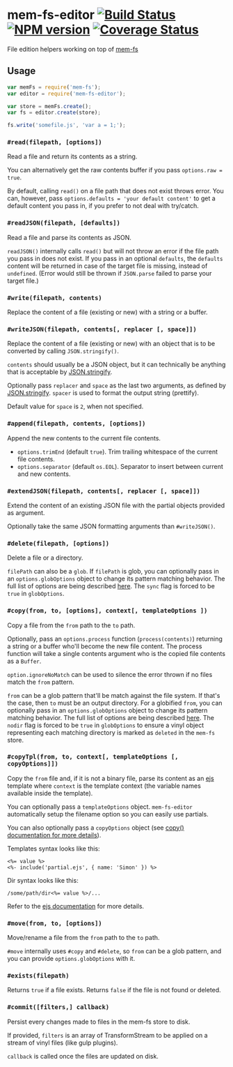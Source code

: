 # mem-fs-editor [![Build Status](https://api.travis-ci.org/SBoudrias/mem-fs-editor.svg?branch=master)](https://travis-ci.org/SBoudrias/mem-fs-editor) [![NPM version](https://badge.fury.io/js/mem-fs-editor.svg)](http://badge.fury.io/js/mem-fs-editor) [![Coverage Status](https://coveralls.io/repos/github/SBoudrias/mem-fs-editor/badge.svg)](https://coveralls.io/github/SBoudrias/mem-fs-editor)

File edition helpers working on top of [mem-fs](https://github.com/SBoudrias/mem-fs)

## Usage

```js
var memFs = require('mem-fs');
var editor = require('mem-fs-editor');

var store = memFs.create();
var fs = editor.create(store);

fs.write('somefile.js', 'var a = 1;');
```

### `#read(filepath, [options])`

Read a file and return its contents as a string.

You can alternatively get the raw contents buffer if you pass `options.raw = true`.

By default, calling `read()` on a file path that does not exist throws error. You can, however, pass `options.defaults = 'your default content'` to get a default content you pass in, if you prefer to not deal with try/catch.

### `#readJSON(filepath, [defaults])`

Read a file and parse its contents as JSON.

`readJSON()` internally calls `read()` but will not throw an error if the file path you pass in does not exist. If you pass in an optional `defaults`, the `defaults` content will be returned in case of the target file is missing, instead of `undefined`. (Error would still be thrown if `JSON.parse` failed to parse your target file.)

### `#write(filepath, contents)`

Replace the content of a file (existing or new) with a string or a buffer.

### `#writeJSON(filepath, contents[, replacer [, space]])`

Replace the content of a file (existing or new) with an object that is to be converted by calling `JSON.stringify()`.

`contents` should usually be a JSON object, but it can technically be anything that is acceptable by [JSON.stringify](https://developer.mozilla.org/en-US/docs/Web/JavaScript/Reference/Global_Objects/JSON/stringify).

Optionally pass `replacer` and `space` as the last two arguments, as defined by [JSON.stringify](https://developer.mozilla.org/en-US/docs/Web/JavaScript/Reference/Global_Objects/JSON/stringify). `spacer` is used to format the output string (prettify).

Default value for `space` is `2`, when not specified.

### `#append(filepath, contents, [options])`

Append the new contents to the current file contents.

- `options.trimEnd` (default `true`). Trim trailing whitespace of the current file contents.
- `options.separator` (default `os.EOL`). Separator to insert between current and new contents.

### `#extendJSON(filepath, contents[, replacer [, space]])`

Extend the content of an existing JSON file with the partial objects provided as argument.

Optionally take the same JSON formatting arguments than `#writeJSON()`.

### `#delete(filepath, [options])`

Delete a file or a directory.

`filePath` can also be a `glob`. If `filePath` is glob, you can optionally pass in an `options.globOptions` object to change its pattern matching behavior. The full list of options are being described [here](https://github.com/mrmlnc/fast-glob#options-1). The `sync` flag is forced to be `true` in `globOptions`.

### `#copy(from, to, [options], context[, templateOptions ])`

Copy a file from the `from` path to the `to` path.

Optionally, pass an `options.process` function (`process(contents)`) returning a string or a buffer who'll become the new file content. The process function will take a single contents argument who is the copied file contents as a `Buffer`.

`option.ignoreNoMatch` can be used to silence the error thrown if no files match the `from` pattern.

`from` can be a glob pattern that'll be match against the file system. If that's the case, then `to` must be an output directory. For a globified `from`, you can optionally pass in an `options.globOptions` object to change its pattern matching behavior. The full list of options are being described [here](https://github.com/mrmlnc/fast-glob#options-1). The `nodir` flag is forced to be `true` in `globOptions` to ensure a vinyl object representing each matching directory is marked as `deleted` in the `mem-fs` store.

### `#copyTpl(from, to, context[, templateOptions [, copyOptions]])`

Copy the `from` file and, if it is not a binary file, parse its content as an [ejs](http://ejs.co/) template where `context` is the template context (the variable names available inside the template).

You can optionally pass a `templateOptions` object. `mem-fs-editor` automatically setup the filename option so you can easily use partials.

You can also optionally pass a `copyOptions` object (see [copy() documentation for more details](https://github.com/SBoudrias/mem-fs-editor#copyfrom-to-options)).

Templates syntax looks like this:

```
<%= value %>
<%- include('partial.ejs', { name: 'Simon' }) %>
```

Dir syntax looks like this:

```
/some/path/dir<%= value %>/...
```

Refer to the [ejs documentation](http://ejs.co/) for more details.

### `#move(from, to, [options])`

Move/rename a file from the `from` path to the `to` path.

`#move` internally uses `#copy` and `#delete`, so `from` can be a glob pattern, and you can provide `options.globOptions` with it.

### `#exists(filepath)`

Returns `true` if a file exists. Returns `false` if the file is not found or deleted.

### `#commit([filters,] callback)`

Persist every changes made to files in the mem-fs store to disk.

If provided, `filters` is an array of TransformStream to be applied on a stream of vinyl files (like gulp plugins).

`callback` is called once the files are updated on disk.
